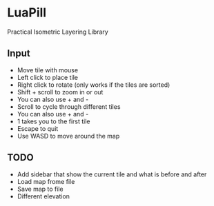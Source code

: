 # LuaPill
Practical Isometric Layering Library

## Input
* Move tile with mouse
* Left click to place tile
* Right click to rotate (only works if the tiles are sorted)
* Shift + scroll to zoom in or out
 * You can also use + and -
* Scroll to cycle through different tiles
 * You can also use + and -
 * 1 takes you to the first tile
* Escape to quit
* Use WASD to move around the map

## TODO
* Add sidebar that show the current tile and what is before and after
* Load map frome file
* Save map to file
* Different elevation